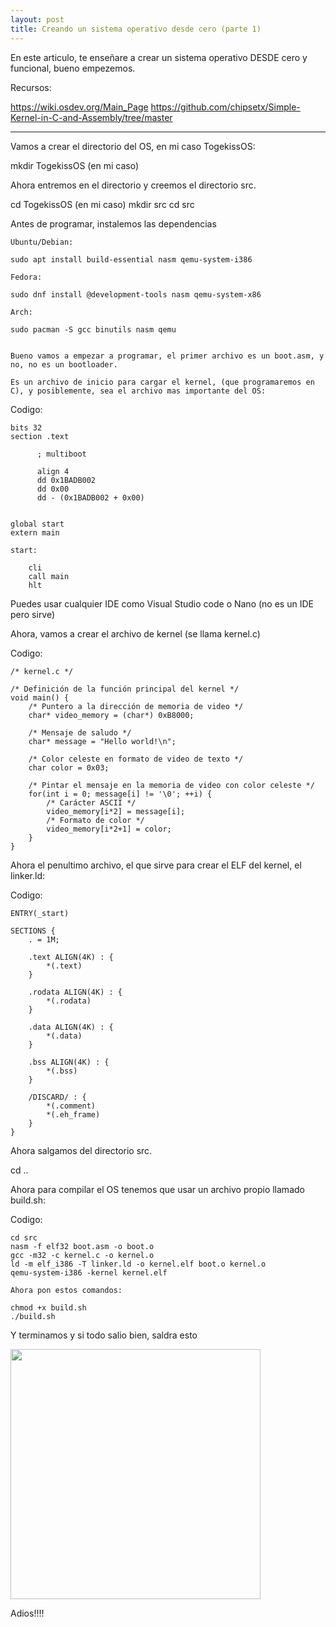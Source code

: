 ```yaml
---
layout: post
title: Creando un sistema operativo desde cero (parte 1)
---
```


En este articulo, te enseñare a crear un sistema operativo DESDE cero y funcional, bueno empezemos.

Recursos:

https://wiki.osdev.org/Main_Page
https://github.com/chipsetx/Simple-Kernel-in-C-and-Assembly/tree/master

----


Vamos a crear el directorio del OS, en mi caso TogekissOS:

mkdir TogekissOS (en mi caso)

Ahora entremos en el directorio y creemos el directorio src.

cd TogekissOS (en mi caso)
mkdir src
cd src


Antes de programar, instalemos las dependencias
```
Ubuntu/Debian:

sudo apt install build-essential nasm qemu-system-i386

Fedora:

sudo dnf install @development-tools nasm qemu-system-x86

Arch:

sudo pacman -S gcc binutils nasm qemu


Bueno vamos a empezar a programar, el primer archivo es un boot.asm, y no, no es un bootloader.

Es un archivo de inicio para cargar el kernel, (que programaremos en C), y posiblemente, sea el archivo mas importante del OS:
```
Codigo: 
```
bits 32
section .text

      ; multiboot

      align 4
      dd 0x1BADB002	
      dd 0x00
      dd - (0x1BADB002 + 0x00)	


global start
extern main

start:

    cli
    call main
    hlt
```

Puedes usar cualquier IDE como Visual Studio code o Nano (no es un IDE pero sirve)

Ahora, vamos a crear el archivo de kernel (se llama kernel.c)

Codigo:
```
/* kernel.c */

/* Definición de la función principal del kernel */
void main() {
    /* Puntero a la dirección de memoria de video */
    char* video_memory = (char*) 0xB8000;

    /* Mensaje de saludo */
    char* message = "Hello world!\n";

    /* Color celeste en formato de video de texto */
    char color = 0x03;

    /* Pintar el mensaje en la memoria de video con color celeste */
    for(int i = 0; message[i] != '\0'; ++i) {
        /* Carácter ASCII */
        video_memory[i*2] = message[i];
        /* Formato de color */
        video_memory[i*2+1] = color;
    }
}
```

Ahora el penultimo archivo, el que sirve para crear el ELF del kernel, el linker.ld:

Codigo:
```
ENTRY(_start)

SECTIONS {
    . = 1M;

    .text ALIGN(4K) : {
        *(.text)
    }

    .rodata ALIGN(4K) : {
        *(.rodata)
    }

    .data ALIGN(4K) : {
        *(.data)
    }

    .bss ALIGN(4K) : {
        *(.bss)
    }

    /DISCARD/ : {
        *(.comment)
        *(.eh_frame)
    }
}
```


Ahora salgamos del directorio src.

cd ..

Ahora para compilar el OS tenemos que usar un archivo propio llamado build.sh:

Codigo:
```
cd src
nasm -f elf32 boot.asm -o boot.o
gcc -m32 -c kernel.c -o kernel.o
ld -m elf_i386 -T linker.ld -o kernel.elf boot.o kernel.o
qemu-system-i386 -kernel kernel.elf

Ahora pon estos comandos:

chmod +x build.sh
./build.sh
```
Y terminamos y si todo salio bien, saldra esto

<img src="{{ site.baseurl }}/images/parte1.png" style="width: 400px;"/>


Adios!!!!
